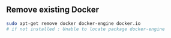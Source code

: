 ## Remove existing Docker  
```bash
sudo apt-get remove docker docker-engine docker.io
# if not installed : Unable to locate package docker-engine
```  